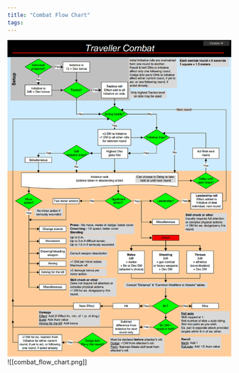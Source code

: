 ```yaml
---
title: "Combat Flow Chart"
tags:
---
```


![Example Image](combat_flow_chart.png)
![[combat_flow_chart.png]]